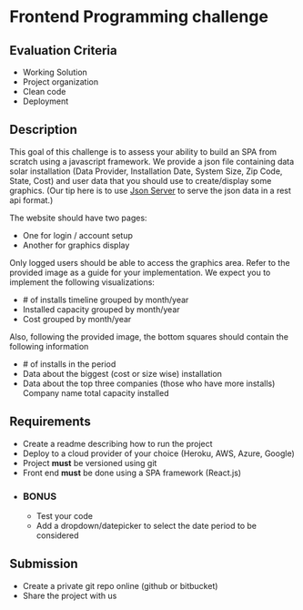 # Frontend Programming challenge

## Evaluation Criteria
 - Working Solution
 - Project organization
 - Clean code
 - Deployment

## Description
  This goal of this challenge is to assess your ability to build an SPA from scratch using a javascript framework. 
  We provide a json file containing data solar installation (Data Provider, Installation Date,	System Size,	Zip Code,	State,	Cost) and user data that you should use to create/display some graphics. (Our tip here is to use [Json Server](https://github.com/typicode/json-server) to serve the json data in a rest api format.)

  The website should have two pages:
  - One for login / account setup 
  - Another for graphics display
  
  Only logged users should be able to access the graphics area.
  Refer to the provided image as a guide for your implementation.
  We expect you to implement the following visualizations:
  - \# of installs timeline grouped by month/year
  - Installed capacity grouped by month/year
  - Cost grouped by month/year

  Also, following the provided image, the bottom squares should contain the following information
  - \# of installs in the period
  - Data about the biggest (cost or size wise) installation
  - Data about the top three companies (those who have more installs)
    Company name
    total capacity installed

## Requirements
 - Create a readme describing how to run the project
 - Deploy to a cloud provider of your choice (Heroku, AWS, Azure, Google)
 - Project **must** be versioned using git
 - Front end **must** be done using a SPA framework (React.js) 
 - ### BONUS
   - Test your code
   - Add a dropdown/datepicker to select the date period to be considered

## Submission
 - Create a private git repo online (github or bitbucket)
 - Share the project with us